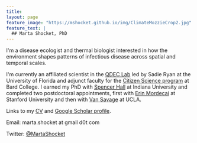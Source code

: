 ```yaml
---
title: 
layout: page
feature_image: "https://mshocket.github.io/img/ClimateMozzieCrop2.jpg"
feature_text: |
  ## Marta Shocket, PhD
---
```


I'm a disease ecologist and thermal biologist interested in how the environment shapes patterns of infectious disease across spatial and temporal scales. 

I'm currently an affiliated scientist in the [QDEC Lab](https://www.sadieryan.net) led by Sadie Ryan at the University of Florida and adjunct faculty for the [Citizen Science program](https://citizenscience.bard.edu/) at Bard College. I earned my PhD with [Spencer Hall](https://hall.lab.indiana.edu/) at Indiana University and completed two postdoctoral appointments, first with [Erin Mordecai](https://www.mordecailab.com/) at Stanford University and then with [Van Savage](https://vsavage.faculty.biomath.ucla.edu/) at UCLA.

Links to my [CV](https://mshocket.github.io/PDFs/MartaShocketCV2022.pdf) and [Google Scholar profile](https://scholar.google.com/citations?user=ibd-mm0AAAAJ&hl=en&oi=ao).

Email: marta.shocket at gmail d0t com

Twitter: [@MartaShocket](https://twitter.com/MartaShocket)

<!--
~~Strikethrough~~

|Table|Test|1  |
|----:|:--:|:--|
| Cool! | 12345| Things | -->